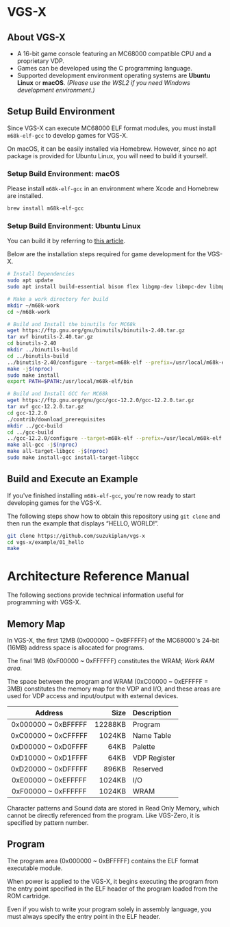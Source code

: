 # VGS-X

## About VGS-X

- A 16-bit game console featuring an MC68000 compatible CPU and a proprietary VDP.
- Games can be developed using the C programming language.
- Supported development environment operating systems are **Ubuntu Linux** or **macOS**. _(Please use the WSL2 if you need Windows development environment.)_

## Setup Build Environment

Since VGS-X can execute MC68000 ELF format modules, you must install `m68k-elf-gcc` to develop games for VGS-X.

On macOS, it can be easily installed via Homebrew. However, since no apt package is provided for Ubuntu Linux, you will need to build it yourself.

### Setup Build Environment: macOS

Please install `m68k-elf-gcc` in an environment where Xcode and Homebrew are installed.

```bash
brew install m68k-elf-gcc
```

### Setup Build Environment: Ubuntu Linux

You can build it by referring to [this article](https://computeralgebra.hatenablog.com/entry/2025/02/26/233231).

Below are the installation steps required for game development for the VGS-X.

```bash
# Install Dependencies
sudo apt update
sudo apt install build-essential bison flex libgmp-dev libmpc-dev libmpfr-dev texinfo libncurses5-dev

# Make a work directory for build
mkdir ~/m68k-work
cd ~/m68k-work

# Build and Install the binutils for MC68k
wget https://ftp.gnu.org/gnu/binutils/binutils-2.40.tar.gz
tar xvf binutils-2.40.tar.gz
cd binutils-2.40
mkdir ../binutils-build
cd ../binutils-build
../binutils-2.40/configure --target=m68k-elf --prefix=/usr/local/m68k-elf --disable-nls --disable-werror
make -j$(nproc)
sudo make install
export PATH=$PATH:/usr/local/m68k-elf/bin

# Build and Install GCC for MC68k
wget https://ftp.gnu.org/gnu/gcc/gcc-12.2.0/gcc-12.2.0.tar.gz
tar xvf gcc-12.2.0.tar.gz
cd gcc-12.2.0
./contrib/download_prerequisites
mkdir ../gcc-build
cd ../gcc-build
../gcc-12.2.0/configure --target=m68k-elf --prefix=/usr/local/m68k-elf --enable-languages=c --disable-nls --disable-libssp --without-headers
make all-gcc -j$(nproc)
make all-target-libgcc -j$(nproc)
sudo make install-gcc install-target-libgcc
```

## Build and Execute an Example

If you've finished installing `m68k-elf-gcc`, you're now ready to start developing games for the VGS-X.

The following steps show how to obtain this repository using `git clone` and then run the example that displays “HELLO, WORLD!”.

```bash
git clone https://github.com/suzukiplan/vgs-x
cd vgs-x/example/01_hello
make
```

# Architecture Reference Manual

The following sections provide technical information useful for programming with VGS-X.

## Memory Map

In VGS-X, the first 12MB (0x000000 ~ 0xBFFFFF) of the MC68000's 24-bit (16MB) address space is allocated for programs.

The final 1MB (0xF00000 ~ 0xFFFFFF) constitutes the WRAM; _Work RAM area_.

The space between the program and WRAM (0xC00000 ~ 0xEFFFFF = 3MB) constitutes the memory map for the VDP and I/O, and these areas are used for VDP access and input/output with external devices.

| Address             | Size    | Description  |
|:-------------------:|--------:|:-------------|
| 0x000000 ~ 0xBFFFFF | 12288KB | Program      |
| 0xC00000 ~ 0xCFFFFF |  1024KB | Name Table   |
| 0xD00000 ~ 0xD0FFFF |    64KB | Palette      |
| 0xD10000 ~ 0xD1FFFF |    64KB | VDP Register |
| 0xD20000 ~ 0xDFFFFF |   896KB | Reserved     |
| 0xE00000 ~ 0xEFFFFF |  1024KB | I/O          |
| 0xF00000 ~ 0xFFFFFF |  1024KB | WRAM         |

Character patterns and Sound data are stored in Read Only Memory, which cannot be directly referenced from the program. Like VGS-Zero, it is specified by pattern number.

## Program

The program area (0x000000 ~ 0xBFFFFF) contains the ELF format executable module.

When power is applied to the VGS-X, it begins executing the program from the entry point specified in the ELF header of the program loaded from the ROM cartridge.

Even if you wish to write your program solely in assembly language, you must always specify the entry point in the ELF header.
